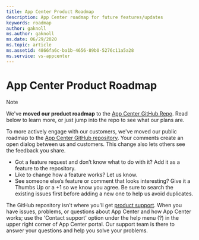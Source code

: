```yaml
---
title: App Center Product Roadmap
description: App Center roadmap for future features/updates
keywords: roadmap
author: gaknoll
ms.author: gaknoll
ms.date: 06/29/2020
ms.topic: article
ms.assetid: 4866fa6c-ba1b-4656-89b0-5276c11a5a28
ms.service: vs-appcenter
---
```


# App Center Product Roadmap

> [!NOTE]
> We've **moved our product roadmap** to the [App Center GitHub Repo](https://github.com/Microsoft/appcenter). Read below to learn more, or just jump into the repo to see what our plans are.

To more actively engage with our customers, we've moved our public roadmap to the [App Center GitHub repository](https://github.com/Microsoft/appcenter). Your comments create an open dialog between us and customers. This change also lets others see the feedback you share.

- Got a feature request and don’t know what to do with it? Add it as a feature to the repository. 
- Like to change how a feature works? Let us know. 
- See someone else’s feature or comment that looks interesting? Give it a Thumbs Up or a +1 so we know you agree. Be sure to search the existing issues first before adding a new one to help us avoid duplicates.

The GitHub repository isn't where you'll get [product support](https://docs.microsoft.com/appcenter/help). When you have issues, problems, or questions about App Center and how App Center works; use the 'Contact support' option under the help menu (?) in the upper right corner of App Center portal. Our support team is there to answer your questions and help you solve your problems.
